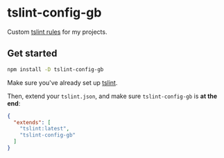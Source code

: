 # tslint-config-gb

Custom [tslint rules](https://palantir.github.io/tslint/) for my projects.

## Get started

```bash
npm install -D tslint-config-gb
```

Make sure you've already set up [tslint](https://palantir.github.io/tslint/).

Then, extend your `tslint.json`, and make sure `tslint-config-gb` is **at the end**:

```json
{
  "extends": [
    "tslint:latest",
    "tslint-config-gb"
  ]
}
```
